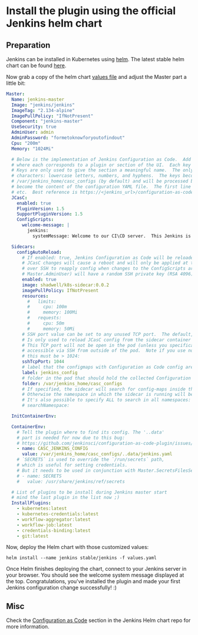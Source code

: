 # Install the plugin using the official Jenkins helm chart

## Preparation

Jenkins can be installed in Kubernetes using [helm](https://github.com/helm/helm).
The latest stable helm chart can be found [here](https://github.com/helm/charts/tree/master/stable/jenkins).

Now grab a copy of the helm chart [values file](https://github.com/helm/charts/blob/master/stable/jenkins/values.yaml) and adjust the Master part a little bit:

```yaml
Master:
  Name: jenkins-master
  Image: "jenkins/jenkins"
  ImageTag: "2.134-alpine"
  ImagePullPolicy: "IfNotPresent"
  Component: "jenkins-master"
  UseSecurity: true
  AdminUser: admin
  AdminPassword: "formetoknowforyoutofindout"
  Cpu: "200m"
  Memory: "1024Mi"

  # Below is the implementation of Jenkins Configuration as Code.  Add a key under ConfigScripts for each configuration area,
  # where each corresponds to a plugin or section of the UI.  Each key (prior to | character) is just a label, and can be any value.
  # Keys are only used to give the section a meaningful name.  The only restriction is they may only contain RFC 1123 \ DNS label
  # characters: lowercase letters, numbers, and hyphens.  The keys become the name of a configuration YAML file on the master in
  # /var/jenkins_home/casc_configs (by default) and will be processed by the Configuration as Code plugin.  The lines after each |
  # become the content of the configuration YAML file.  The first line after this is a JCasC root element, eg jenkins, credentials,
  # etc.  Best reference is https://<jenkins_url>/configuration-as-code/reference.  The example below creates a welcome message:
  JCasC:
    enabled: true
    PluginVersion: 1.5
    SupportPluginVersion: 1.5
    ConfigScripts:
      welcome-message: |
        jenkins:
          systemMessage: Welcome to our CI\CD server.  This Jenkins is configured and managed 'as code'.

  Sidecars:
    configAutoReload:
      # If enabled: true, Jenkins Configuration as Code will be reloaded on-the-fly without a reboot.  If false or not-specified,
      # JCasC changes will cause a reboot and will only be applied at the subsequent start-up.  Auto-reload uses the Jenkins CLI
      # over SSH to reapply config when changes to the ConfigScripts are detected.  The admin user (or account you specify in
      # Master.AdminUser) will have a random SSH private key (RSA 4096) assigned unless you specify OwnSshKey: true.  This will be saved to a k8s secret.
      enabled: true
      image: shadwell/k8s-sidecar:0.0.2
      imagePullPolicy: IfNotPresent
      resources:
        #   limits:
        #     cpu: 100m
        #     memory: 100Mi
        #   requests:
        #     cpu: 50m
        #     memory: 50Mi
      # SSH port value can be set to any unused TCP port.  The default, 1044, is a non-standard SSH port that has been chosen at random.
      # Is only used to reload JCasC config from the sidecar container running in the Jenkins master pod.
      # This TCP port will not be open in the pod (unless you specifically configure this), so Jenkins will not be
      # accessible via SSH from outside of the pod.  Note if you use non-root pod privileges (RunAsUser & FsGroup),
      # this must be > 1024:
      sshTcpPort: 1044
      # label that the configmaps with Configuration as Code config are marked with:
      label: jenkins_config
      # folder in the pod that should hold the collected Configuration as Code config:
      folder: /var/jenkins_home/casc_configs
      # If specified, the sidecar will search for config-maps inside this namespace.
      # Otherwise the namespace in which the sidecar is running will be used.
      # It's also possible to specify ALL to search in all namespaces:
      # searchNamespace:

  InitContainerEnv:

  ContainerEnv:
    # Tell the plugin where to find its config. The '..data'
    # part is needed for now due to this bug:
    # https://github.com/jenkinsci/configuration-as-code-plugin/issues/425
    - name: CASC_JENKINS_CONFIG
      value: /var/jenkins_home/casc_configs/..data/jenkins.yaml
    # `SECRETS` is used to override the `/run/secrets` path,
    # which is useful for setting credentials.
    # But it needs to be used in conjunction with Master.SecretsFilesSecret
    # - name: SECRETS
    #   value: /usr/share/jenkins/ref/secrets

  # List of plugins to be install during Jenkins master start
  # mind the last plugin in the list now ;)
  InstallPlugins:
    - kubernetes:latest
    - kubernetes-credentials:latest
    - workflow-aggregator:latest
    - workflow-job:latest
    - credentials-binding:latest
    - git:latest
```

Now, deploy the Helm chart with those customized values:

```
helm install --name jenkins stable/jenkins -f values.yaml
```

Once Helm finishes deploying the chart, connect to your Jenkins server in your browser. You should see the welcome system message displayed at the top. Congratulations, you've installed the plugin and made your first Jenkins configuration change successfully! :)

## Misc

Check the [Configuration as Code](https://github.com/helm/charts/tree/master/stable/jenkins#configuration-as-code) section in the Jenkins Helm chart repo for more information.

